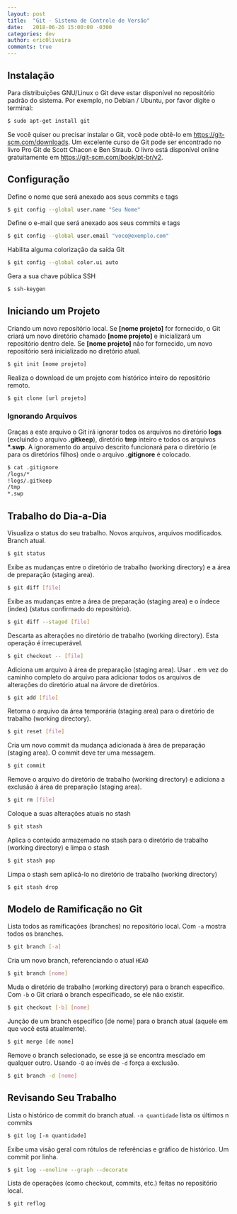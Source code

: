 ```yaml
---
layout: post
title:  "Git - Sistema de Controle de Versão"
date:   2018-06-26 15:00:00 -0300
categories: dev
author: eric0liveira
comments: true
---
```


## Instalação

Para distribuições GNU/Linux o Git deve estar disponível no repositório padrão do sistema. Por exemplo, no Debian / Ubuntu, por favor digite o terminal:

```bash
$ sudo apt-get install git
```

Se você quiser ou precisar instalar o Git, você pode obtê-lo em <https://git-scm.com/downloads>.
Um excelente curso de Git pode ser encontrado no livro Pro Git de Scott Chacon e Ben Straub. O livro está disponível online gratuitamente em <https://git-scm.com/book/pt-br/v2>.

## Configuração

Define o nome que será anexado aos seus commits e tags

``` bash
$ git config --global user.name "Seu Nome"
```

Define o e-mail que será anexado aos seus commits e tags

``` bash
$ git config --global user.email "voce@exemplo.com"
```

Habilita alguma colorização da saída Git

``` bash
$ git config --global color.ui auto
```

Gera a sua chave pública SSH

```bash
$ ssh-keygen
```

## Iniciando um Projeto

Criando um novo repositório local. Se **[nome projeto]** for fornecido, o Git criará um novo diretório chamado **[nome projeto]** e inicializará um repositório dentro dele. Se **[nome projeto]** não for fornecido, um novo repositório será inicializado no diretório atual.

```bash
$ git init [nome projeto]
```

Realiza o download de um projeto com histórico inteiro do repositório remoto.

```bash
$ git clone [url projeto]
```

### Ignorando Arquivos

Graças a este arquivo o Git irá ignorar todos os arquivos no diretório **logs** (excluindo o arquivo **.gitkeep**), diretório **tmp** inteiro e todos os arquivos __*.swp__. A ignoramento do arquivo descrito funcionará para o diretório (e para os diretórios filhos) onde o arquivo **.gitignore** é colocado.

```bash
$ cat .gitignore
/logs/*
!logs/.gitkeep
/tmp
*.swp
```

## Trabalho do Dia-a-Dia

Visualiza o status do seu trabalho. Novos arquivos, arquivos modificados. Branch atual.

```bash
$ git status
```

Exibe as mudanças entre o diretório de trabalho (working directory) e a área de preparação (staging area).

```bash
$ git diff [file]
```

Exibe as mudanças entre a área de preparação (staging area) e o índece (index) (status confirmado do repositório).

```bash
$ git diff --staged [file]
```

Descarta as alterações no diretório de trabalho (working directory). Esta operação é irrecuperável.

```bash
$ git checkout -- [file]
```

Adiciona um arquivo à área de preparação (staging area). Usar `.` em vez do caminho completo do arquivo para adicionar todos os arquivos de alterações do diretório atual na árvore de diretórios.

```bash
$ git add [file]
```

Retorna o arquivo da área temporária (staging area) para o diretório de trabalho (working directory).

```bash
$ git reset [file]
```

Cria um novo commit da mudança adicionada à área de preparação (staging area). O commit deve ter uma messagem.

```bash
$ git commit
```

Remove o arquivo do diretório de trabalho (working directory) e adiciona a exclusão à área de preparação (staging area).

```bash
$ git rm [file]
```

Coloque a suas alterações atuais no stash

```bash
$ git stash
```

Aplica o conteúdo armazemado no stash para o diretório de trabalho (working directory) e limpa o stash

```bash
$ git stash pop
```

Limpa o stash sem aplicá-lo no diretório de trabalho (working directory)

```bash
$ git stash drop
```

## Modelo de Ramificação no Git

Lista todos as ramificações (branches) no repositório local. Com `-a` mostra todos os branches.

```bash
$ git branch [-a]
```

Cria um novo branch, referenciando o atual `HEAD`

```bash
$ git branch [nome]
```

Muda o diretório de trabalho (working directory) para o branch específico. Com `-b` o Git criará o branch especificado, se ele não existir.

```bash
$ git checkout [-b] [nome]
```

Junção de um branch especifico [de nome] para o branch atual (aquele em que você está atualmente).

```bash
$ git merge [de nome]
```

Remove o branch selecionado, se esse já se encontra mesclado em qualquer outro. Usando `-D` ao invés de `-d` força a exclusão.

```bash
$ git branch -d [nome]
```

## Revisando Seu Trabalho

Lista o histórico de commit do branch atual. `-n quantidade` lista os últimos n commits

```bash
$ git log [-n quantidade]
```

Exibe uma visão geral com rótulos de referências e gráfico de histórico. Um commit por linha.

```bash
$ git log --oneline --graph --decorate
```

Lista de operações (como checkout, commits, etc.) feitas no repositório local.

```bash
$ git reflog
```
